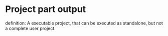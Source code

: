 # Project part output

definition: A executable project, that can be executed as standalone, but not a complete user project.
